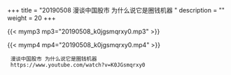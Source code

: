 +++
title = "20190508  漫谈中国股市 为什么说它是圈钱机器 "
description = ""
weight = 20
+++

{{< mymp3 mp3="20190508_k0jgsmqrxy0.mp3" >}}

{{< mymp4 mp4="20190508_k0jgsmqrxy0.mp4" >}}

     
     漫谈中国股市 为什么说它是圈钱机器 
     https://www.youtube.com/watch?v=K0JGsmqrxy0 
